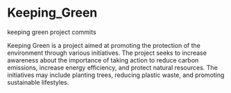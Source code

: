 # Keeping_Green
keeping green project commits

Keeping Green is a project aimed at promoting the protection of the environment through various initiatives. 
The project seeks to increase awareness about the importance of taking action to reduce carbon emissions, 
increase energy efficiency, and protect natural resources. The initiatives may include planting trees, 
reducing plastic waste, and promoting sustainable lifestyles. 
